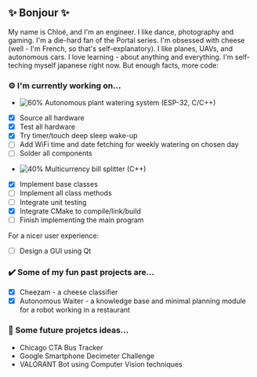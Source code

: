 ## ✨ Bonjour ✨

My name is Chloé, and I'm an engineer. I like dance, photography and gaming. I'm a die-hard fan of the Portal series. I'm obsessed with cheese (well - I'm French, so that's self-explanatory). I like planes, UAVs, and autonomous cars. I love learning - about anything and everything. I'm self-teching myself japanese right now. But enough facts, more code:

### :gear: I'm currently working on...
- ![60%](https://progress-bar.dev/60) Autonomous plant watering system (ESP-32, C/C++)
- [X] Source all hardware
- [X] Test all hardware
- [X] Try timer/touch deep sleep wake-up
- [ ] Add WiFi time and date fetching for weekly watering on chosen day
- [ ] Solder all components

- ![40%](https://progress-bar.dev/40) Multicurrency bill splitter (C++)
- [X] Implement base classes
- [ ] Implement all class methods
- [ ] Integrate unit testing
- [X] Integrate CMake to compile/link/build
- [ ] Finish implementing the main program

For a nicer user experience:
- [ ] Design a GUI using Qt

### :heavy_check_mark: Some of my fun past projects are...
- [x] Cheezam - a cheese classifier
- [x] Autonomous Waiter - a knowledge base and minimal planning module for a robot working in a restaurant

### :thought_balloon: Some future projetcs ideas...
- Chicago CTA Bus Tracker
- Google Smartphone Decimeter Challenge
- VALORANT Bot using Computer Vision techniques

<!--
**niwya/niwya** is a ✨ _special_ ✨ repository because its `README.md` (this file) appears on your GitHub profile.

Here are some ideas to get you started:

- 🔭 I’m currently working on ...
- 🌱 I’m currently learning ...
- 👯 I’m looking to collaborate on ...
- 🤔 I’m looking for help with ...
- 💬 Ask me about ...
- 📫 How to reach me: ...
- 😄 Pronouns: ...
- ⚡ Fun fact: ...
-->
